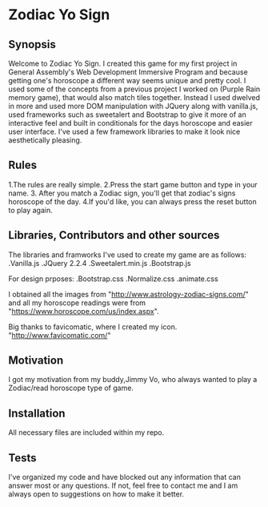 # Zodiac Yo Sign

## Synopsis

Welcome to Zodiac Yo Sign. I created this game for my first project in General Assembly's Web Development Immersive Program and because getting one's horoscope a different way seems unique and pretty cool. I used some of the concepts from a previous project I worked on (Purple Rain memory game), that would also match tiles together. Instead I used dwelved in more and used more DOM manipulation with JQuery along with vanilla.js, used frameworks such as sweetalert and Bootstrap to give it more of an interactive feel and built in conditionals for the days horoscope and easier user interface.
I've used a few framework libraries to make it look nice aesthetically pleasing.

## Rules 
1.The rules are really simple. 
2.Press the start game button and type in your name.
3. After you match a Zodiac sign, you'll get that zodiac's signs horoscope of the day.
4.If you'd like, you can always press the reset button to play again.


## Libraries, Contributors and other sources 

The libraries and framworks I've used to create my game are as follows:
.Vanilla.js
.JQuery 2.2.4
.Sweetalert.min.js
.Bootstrap.js

For design prposes:
.Bootstrap.css
.Normalize.css
.animate.css

I obtained all the images from "http://www.astrology-zodiac-signs.com/" and all my horoscope readings were from "https://www.horoscope.com/us/index.aspx". 

Big thanks to favicomatic, where I created my icon. "http://www.favicomatic.com/" 

## Motivation

I got my motivation from my buddy,Jimmy Vo, who always wanted to play a Zodiac/read horoscope type of game. 


## Installation

All necessary files are included within my repo.


## Tests

I've organized my code and have blocked out any information that can answer most or any questions. If not, feel free to contact me and I am always open to suggestions on how to make it better.



